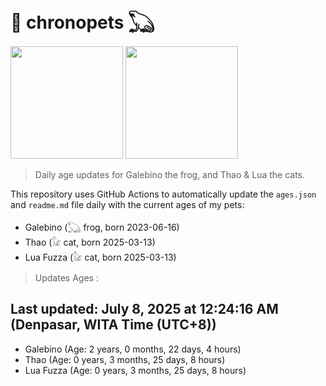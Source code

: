 # 🐾 chronopets 𓆏
<img src="https://github.com/user-attachments/assets/802b3632-7c4b-4232-a3a0-8b1d8fa6f04d" widht=180 height=180 >
<img src="https://github.com/user-attachments/assets/16687005-7ebb-4607-be57-0c8e528fed06" widht=180 height=180 >

> Daily age updates for Galebino the frog, and Thao & Lua the cats.

This repository uses GitHub Actions to automatically update the `ages.json` and `readme.md` file daily with the current ages of my pets: <br>
- Galebino (𓆏 frog, born 2023-06-16)
- Thao (𓃠 cat, born 2025-03-13)
- Lua Fuzza (𓃠 cat, born 2025-03-13)

> Updates Ages :

## Last updated: July 8, 2025 at 12:24:16 AM (Denpasar, WITA Time (UTC+8))

- Galebino (Age: 2 years, 0 months, 22 days, 4 hours)
- Thao (Age: 0 years, 3 months, 25 days, 8 hours)
- Lua Fuzza (Age: 0 years, 3 months, 25 days, 8 hours)

